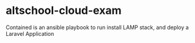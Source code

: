 # altschool-cloud-exam
 
Contained is an ansible playbook to run install LAMP stack, and deploy a Laravel Application
